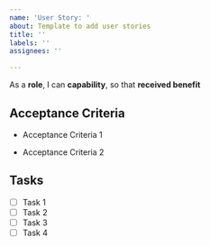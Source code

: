```yaml
---
name: 'User Story: '
about: Template to add user stories
title: ''
labels: ''
assignees: ''

---
```


As a **role**, I can **capability**, so that **received benefit**

## Acceptance Criteria
- Acceptance Criteria 1
	
- Acceptance Criteria 2
	

## Tasks
- [ ] Task 1
- [ ] Task 2
- [ ] Task 3
- [ ] Task 4
